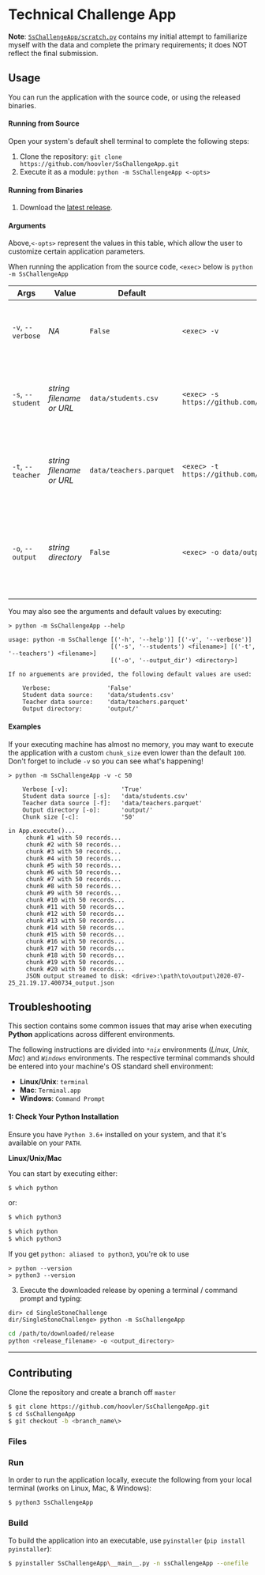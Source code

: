 # Technical Challenge App

**Note**: [`SsChallengeApp/scratch.py`](https://github.com/hoovler/SsChallengeApp/blob/master/SsChallengeApp/scratch.py) contains my initial attempt to familiarize myself with the data and complete the primary requirements; it does NOT reflect the final submission.

## Usage

You can run the application with the source code, or using the released binaries.

#### Running from Source

Open your system's default shell terminal to complete the following steps:

1. Clone the repository: `git clone https://github.com/hoovler/SsChallengeApp.git`
2. Execute it as a module: `python -m SsChallengeApp <-opts>`

#### Running from Binaries

1. Download the [latest release](https://github.com/hoovler/SsChallengeApp/releases).

#### Arguments

Above,`<-opts>` represent the values in this table, which allow the user to customize certain application parameters.

When running the application from the source code, `<exec>` below is `python -m SsChallengeApp`

| Args | Value | Default | Example | Description |
| ---- | ----- | ------- | ------- | ----------- |
| `-v`, `--verbose` | _NA_ | `False` | `<exec> -v` | Verbosity: if present, print debug logging to the console. |
| `-s`, `--student` | _string filename or URL_ | `data/students.csv` | `<exec> -s https://github.com/singlestone/data_python_exercise/raw/master/data_engineer/students.csv` | Student data source; may use local file or remote URL. |
| `-t`, `--teacher` | _string filename or URL_ | `data/teachers.parquet` | `<exec> -t https://github.com/singlestone/data_python_exercise/raw/master/data_engineer/teachers.parquet` | Teacher data source; may use local file or remote URL. |
| `-o`, `--output` | _string directory_ | `False` | `<exec> -o data/output` | Fully-qualified, local (relative OR absolute) directory for the JSON output.  |

You may also see the arguments and default values by executing:

```batch
> python -m SsChallengeApp --help

usage: python -m SsChallenge [('-h', '--help')] [('-v', '--verbose')]
                             [('-s', '--students') <filename>] [('-t', '--teachers') <filename>]
                             [('-o', '--output_dir') <directory>]

If no arguements are provided, the following default values are used:

    Verbose:                'False'
    Student data source:    'data/students.csv'
    Teacher data source:    'data/teachers.parquet'
    Output directory:       'output/'
```

#### Examples

If your executing machine has almost no memory, you may want to execute the application with a custom `chunk_size` even lower than the default `100`.  Don't forget to include `-v` so you can see what's happening!

```batch
> python -m SsChallengeApp -v -c 50

    Verbose [-v]:               'True'
    Student data source [-s]:   'data/students.csv'
    Teacher data source [-f]:   'data/teachers.parquet'
    Output directory [-o]:      'output/'
    Chunk size [-c]:            '50'

in App.execute()...
     chunk #1 with 50 records...
     chunk #2 with 50 records...
     chunk #3 with 50 records...
     chunk #4 with 50 records...
     chunk #5 with 50 records...
     chunk #6 with 50 records...
     chunk #7 with 50 records...
     chunk #8 with 50 records...
     chunk #9 with 50 records...
     chunk #10 with 50 records...
     chunk #11 with 50 records...
     chunk #12 with 50 records...
     chunk #13 with 50 records...
     chunk #14 with 50 records...
     chunk #15 with 50 records...
     chunk #16 with 50 records...
     chunk #17 with 50 records...
     chunk #18 with 50 records...
     chunk #19 with 50 records...
     chunk #20 with 50 records...
     JSON output streamed to disk: <drive>:\path\to\output\2020-07-25_21.19.17.400734_output.json
```

## Troubleshooting

This section contains some common issues that may arise when executing **Python** applications across different environments.

The following instructions are divided into _`*nix`_ environments (_Linux_, _Unix_, _Mac_) and _`Windows`_ environments. 
The respective terminal commands should be entered into your machine's OS standard shell environment:
* **Linux/Unix**: `terminal`
* **Mac**: `Terminal.app`
* **Windows**: `Command Prompt`


####  1: Check Your Python Installation

Ensure you have `Python 3.6+` installed on your system, and that it's available on your `PATH`.  

**Linux/Unix/Mac**

You can start by executing either:
```bash
$ which python
```


or:

```bash
$ which python3
```

```bash
$ which python
$ which python3
```
If you get `python: aliased to python3`, you're ok to use 

``` 
> python --version
> python3 --version 
```

3. Execute the downloaded release by opening a terminal / command prompt and typing:

```shell
dir> cd SingleStoneChallenge
dir/SingleStoneChallenge> python -m SsChallengeApp
```




```bash
cd /path/to/downloaded/release
python <release_filename> -o <output_directory>
```

---

## Contributing

Clone the repository and create a branch off `master`

```bash
$ git clone https://github.com/hoovler/SsChallengeApp.git
$ cd SsChallengeApp
$ git checkout -b <branch_name\>
```

### Files



### Run

In order to run the application locally, execute the following from your local terminal (works on Linux, Mac, & Windows):

```bash
$ python3 SsChallengeApp
```

### Build

To build the application into an executable, use `pyinstaller` (`pip install pyinstaller`):

```bash
$ pyinstaller SsChallengeApp\__main__.py -n ssChallengeApp --onefile
```